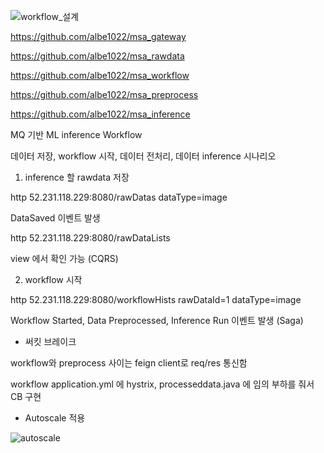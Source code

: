 
![workflow_설계](https://user-images.githubusercontent.com/5702054/80049360-9c54ca80-854d-11ea-9359-08d0b9749347.PNG)

https://github.com/albe1022/msa_gateway

https://github.com/albe1022/msa_rawdata

https://github.com/albe1022/msa_workflow

https://github.com/albe1022/msa_preprocess

https://github.com/albe1022/msa_inference

MQ 기반 ML inference Workflow

데이터 저장, workflow 시작, 데이터 전처리, 데이터 inference 시나리오

1. inference 할 rawdata 저장

http 52.231.118.229:8080/rawDatas dataType=image

DataSaved 이벤트 발생

http 52.231.118.229:8080/rawDataLists

view 에서 확인 가능 (CQRS)

2. workflow 시작

http 52.231.118.229:8080/workflowHists rawDataId=1 dataType=image

Workflow Started, Data Preprocessed, Inference Run 이벤트 발생 (Saga)

- 써킷 브레이크

workflow와 preprocess 사이는 feign client로 req/res 통신함

workflow application.yml 에 hystrix, processeddata.java 에 임의 부하를 줘서 CB 구현

- Autoscale 적용

![autoscale](https://user-images.githubusercontent.com/5702054/80049853-002bc300-854f-11ea-9f22-d63b203667be.PNG)
